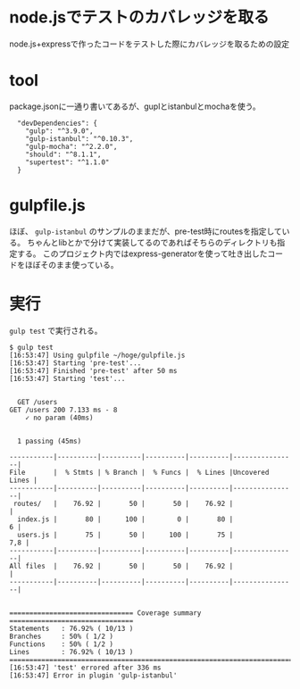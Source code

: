 # node.jsでテストのカバレッジを取る
node.js+expressで作ったコードをテストした際にカバレッジを取るための設定

# tool
package.jsonに一通り書いてあるが、guplとistanbulとmochaを使う。

```
  "devDependencies": {
    "gulp": "^3.9.0",
    "gulp-istanbul": "^0.10.3",
    "gulp-mocha": "^2.2.0",
    "should": "^8.1.1",
    "supertest": "^1.1.0"
  }
```

# gulpfile.js
ほぼ、 `gulp-istanbul` のサンプルのままだが、pre-test時にroutesを指定している。
ちゃんとlibとかで分けて実装してるのであればそちらのディレクトリも指定する。
このプロジェクト内ではexpress-generatorを使って吐き出したコードをほぼそのまま使っている。

# 実行
`gulp test` で実行される。

```
$ gulp test
[16:53:47] Using gulpfile ~/hoge/gulpfile.js
[16:53:47] Starting 'pre-test'...
[16:53:47] Finished 'pre-test' after 50 ms
[16:53:47] Starting 'test'...


  GET /users
GET /users 200 7.133 ms - 8
    ✓ no param (40ms)


  1 passing (45ms)

-----------|----------|----------|----------|----------|----------------|
File       |  % Stmts | % Branch |  % Funcs |  % Lines |Uncovered Lines |
-----------|----------|----------|----------|----------|----------------|
 routes/   |    76.92 |       50 |       50 |    76.92 |                |
  index.js |       80 |      100 |        0 |       80 |              6 |
  users.js |       75 |       50 |      100 |       75 |            7,8 |
-----------|----------|----------|----------|----------|----------------|
All files  |    76.92 |       50 |       50 |    76.92 |                |
-----------|----------|----------|----------|----------|----------------|


=============================== Coverage summary ===============================
Statements   : 76.92% ( 10/13 )
Branches     : 50% ( 1/2 )
Functions    : 50% ( 1/2 )
Lines        : 76.92% ( 10/13 )
================================================================================
[16:53:47] 'test' errored after 336 ms
[16:53:47] Error in plugin 'gulp-istanbul'
```
